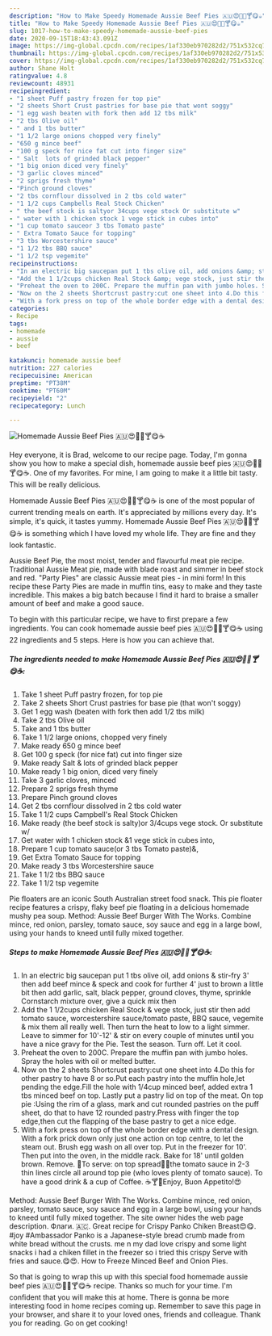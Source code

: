 ```yaml
---
description: "How to Make Speedy Homemade Aussie Beef Pies 🇦🇺😍🐂🍎🍸😋☕"
title: "How to Make Speedy Homemade Aussie Beef Pies 🇦🇺😍🐂🍎🍸😋☕"
slug: 1017-how-to-make-speedy-homemade-aussie-beef-pies
date: 2020-09-15T18:43:43.091Z
image: https://img-global.cpcdn.com/recipes/1af330eb970282d2/751x532cq70/homemade-aussie-beef-pies-🇦🇺😍🐂🍎🍸😋☕-recipe-main-photo.jpg
thumbnail: https://img-global.cpcdn.com/recipes/1af330eb970282d2/751x532cq70/homemade-aussie-beef-pies-🇦🇺😍🐂🍎🍸😋☕-recipe-main-photo.jpg
cover: https://img-global.cpcdn.com/recipes/1af330eb970282d2/751x532cq70/homemade-aussie-beef-pies-🇦🇺😍🐂🍎🍸😋☕-recipe-main-photo.jpg
author: Shane Holt
ratingvalue: 4.8
reviewcount: 48931
recipeingredient:
- "1 sheet Puff pastry frozen for top pie"
- "2 sheets Short Crust pastries for base pie that wont soggy"
- "1 egg wash beaten with fork then add 12 tbs milk"
- "2 tbs Olive oil"
- " and 1 tbs butter"
- "1 1/2 large onions chopped very finely"
- "650 g mince beef"
- "100 g speck for nice fat cut into finger size"
- " Salt  lots of grinded black pepper"
- "1 big onion diced very finely"
- "3 garlic cloves minced"
- "2 sprigs fresh thyme"
- "Pinch ground cloves"
- "2 tbs cornflour dissolved in 2 tbs cold water"
- "1 1/2 cups Campbells Real Stock Chicken"
- " the beef stock is saltyor 34cups vege stock Or substitute w"
- " water with 1 chicken stock 1 vege stick in cubes into"
- "1 cup tomato sauceor 3 tbs Tomato paste"
- " Extra Tomato Sauce for topping"
- "3 tbs Worcestershire sauce"
- "1 1/2 tbs BBQ sauce"
- "1 1/2 tsp vegemite"
recipeinstructions:
- "In an electric big saucepan put 1 tbs olive oil, add onions &amp; stir-fry 3&#39; then add beef mince &amp; speck and cook for further 4&#39; just to brown a little bit then add garlic, salt, black pepper, ground cloves, thyme, sprinkle Cornstarch mixture over, give a quick mix then"
- "Add the 1 1/2cups chicken Real Stock &amp; vege stock, just stir then add tomato sauce, worcestershire sauce/tomato paste, BBQ sauce, vegemite &amp; mix them all really well. Then turn the heat to low to a light simmer. Leave to simmer for 10&#39;-12&#39; &amp; stir on every couple of minutes until you have a nice gravy for the Pie. Test the season. Turn off. Let it cool."
- "Preheat the oven to 200C. Prepare the muffin pan with jumbo holes. Spray the holes with oil or melted butter."
- "Now on the 2 sheets Shortcrust pastry:cut one sheet into 4.Do this for other pastry to have 8 or so.Put each pastry into the muffin hole,let pending the edge.Fill the hole with 1/4cup minced beef, added extra 1 tbs minced beef on top. Lastly put a pastry lid on top of the meat. On top pie :Using the rim of a glass, mark and cut rounded pastries on the puff sheet, do that to have 12 rounded pastry.Press with finger the top edge,then cut the flapping of the base pastry to get a nice edge."
- "With a fork press on top of the whole border edge with a dental design. With a fork prick down only just one action on top centre, to let the steam out. Brush egg wash on all over top. Put in the freezer for 10&#39;. Then put into the oven, in the middle rack. Bake for 18&#39; until golden brown. Remove. 🤗To serve: on top spread🍅🍥the tomato sauce in 2-3 thin lines circle all around top pie (who loves plenty of tomato sauce). To have a good drink &amp; a cup of Coffee. ☕🍸🌷Enjoy, Buon Appetito!😍"
categories:
- Recipe
tags:
- homemade
- aussie
- beef

katakunci: homemade aussie beef 
nutrition: 227 calories
recipecuisine: American
preptime: "PT38M"
cooktime: "PT60M"
recipeyield: "2"
recipecategory: Lunch

---
```



![Homemade Aussie Beef Pies 🇦🇺😍🐂🍎🍸😋☕](https://img-global.cpcdn.com/recipes/1af330eb970282d2/751x532cq70/homemade-aussie-beef-pies-🇦🇺😍🐂🍎🍸😋☕-recipe-main-photo.jpg)

Hey everyone, it is Brad, welcome to our recipe page. Today, I'm gonna show you how to make a special dish, homemade aussie beef pies 🇦🇺😍🐂🍎🍸😋☕. One of my favorites. For mine, I am going to make it a little bit tasty. This will be really delicious.

Homemade Aussie Beef Pies 🇦🇺😍🐂🍎🍸😋☕ is one of the most popular of current trending meals on earth. It's appreciated by millions every day. It's simple, it's quick, it tastes yummy. Homemade Aussie Beef Pies 🇦🇺😍🐂🍎🍸😋☕ is something which I have loved my whole life. They are fine and they look fantastic.

Aussie Beef Pie, the most moist, tender and flavourful meat pie recipe. Traditional Aussie Meat pie, made with blade roast and simmer in beef stock and red. &#34;Party Pies&#34; are classic Aussie meat pies - in mini form! In this recipe these Party Pies are made in muffin tins, easy to make and they taste incredible. This makes a big batch because I find it hard to braise a smaller amount of beef and make a good sauce.


To begin with this particular recipe, we have to first prepare a few ingredients. You can cook homemade aussie beef pies 🇦🇺😍🐂🍎🍸😋☕ using 22 ingredients and 5 steps. Here is how you can achieve that.

<!--inarticleads1-->

##### The ingredients needed to make Homemade Aussie Beef Pies 🇦🇺😍🐂🍎🍸😋☕:

1. Take 1 sheet Puff pastry frozen, for top pie
1. Take 2 sheets Short Crust pastries for base pie (that won&#39;t soggy)
1. Get 1 egg wash (beaten with fork then add 1/2 tbs milk)
1. Take 2 tbs Olive oil
1. Take  and 1 tbs butter
1. Take 1 1/2 large onions, chopped very finely
1. Make ready 650 g mince beef
1. Get 100 g speck (for nice fat) cut into finger size
1. Make ready  Salt &amp; lots of grinded black pepper
1. Make ready 1 big onion, diced very finely
1. Take 3 garlic cloves, minced
1. Prepare 2 sprigs fresh thyme
1. Prepare Pinch ground cloves
1. Get 2 tbs cornflour dissolved in 2 tbs cold water
1. Take 1 1/2 cups Campbell&#39;s Real Stock Chicken
1. Make ready  (the beef stock is salty)or 3/4cups vege stock. Or substitute w/
1. Get  water with 1 chicken stock &amp;1 vege stick in cubes into,
1. Prepare 1 cup tomato sauce(or 3 tbs Tomato paste)&amp;,
1. Get  Extra Tomato Sauce for topping
1. Make ready 3 tbs Worcestershire sauce
1. Take 1 1/2 tbs BBQ sauce
1. Take 1 1/2 tsp vegemite


Pie floaters are an iconic South Australian street food snack. This pie floater recipe features a crispy, flaky beef pie floating in a delicious homemade mushy pea soup. Method: Aussie Beef Burger With The Works. Combine mince, red onion, parsley, tomato sauce, soy sauce and egg in a large bowl, using your hands to kneed until fully mixed together. 

<!--inarticleads2-->

##### Steps to make Homemade Aussie Beef Pies 🇦🇺😍🐂🍎🍸😋☕:

1. In an electric big saucepan put 1 tbs olive oil, add onions &amp; stir-fry 3&#39; then add beef mince &amp; speck and cook for further 4&#39; just to brown a little bit then add garlic, salt, black pepper, ground cloves, thyme, sprinkle Cornstarch mixture over, give a quick mix then
1. Add the 1 1/2cups chicken Real Stock &amp; vege stock, just stir then add tomato sauce, worcestershire sauce/tomato paste, BBQ sauce, vegemite &amp; mix them all really well. Then turn the heat to low to a light simmer. Leave to simmer for 10&#39;-12&#39; &amp; stir on every couple of minutes until you have a nice gravy for the Pie. Test the season. Turn off. Let it cool.
1. Preheat the oven to 200C. Prepare the muffin pan with jumbo holes. Spray the holes with oil or melted butter.
1. Now on the 2 sheets Shortcrust pastry:cut one sheet into 4.Do this for other pastry to have 8 or so.Put each pastry into the muffin hole,let pending the edge.Fill the hole with 1/4cup minced beef, added extra 1 tbs minced beef on top. Lastly put a pastry lid on top of the meat. On top pie :Using the rim of a glass, mark and cut rounded pastries on the puff sheet, do that to have 12 rounded pastry.Press with finger the top edge,then cut the flapping of the base pastry to get a nice edge.
1. With a fork press on top of the whole border edge with a dental design. With a fork prick down only just one action on top centre, to let the steam out. Brush egg wash on all over top. Put in the freezer for 10&#39;. Then put into the oven, in the middle rack. Bake for 18&#39; until golden brown. Remove. 🤗To serve: on top spread🍅🍥the tomato sauce in 2-3 thin lines circle all around top pie (who loves plenty of tomato sauce). To have a good drink &amp; a cup of Coffee. ☕🍸🌷Enjoy, Buon Appetito!😍


Method: Aussie Beef Burger With The Works. Combine mince, red onion, parsley, tomato sauce, soy sauce and egg in a large bowl, using your hands to kneed until fully mixed together. The site owner hides the web page description. Флаги. 🇦🇨. Great recipe for Crispy Panko Chiken Breast😍😋. #joy #Ambassador Panko is a Japanese-style bread crumb made from white bread without the crusts. me n my dad love crispy and some light snacks i had a chiken fillet in the freezer so i tried this crispy Serve with fries and sauce.😋😍. How to Freeze Minced Beef and Onion Pies. 

So that is going to wrap this up with this special food homemade aussie beef pies 🇦🇺😍🐂🍎🍸😋☕ recipe. Thanks so much for your time. I'm confident that you will make this at home. There is gonna be more interesting food in home recipes coming up. Remember to save this page in your browser, and share it to your loved ones, friends and colleague. Thank you for reading. Go on get cooking!
